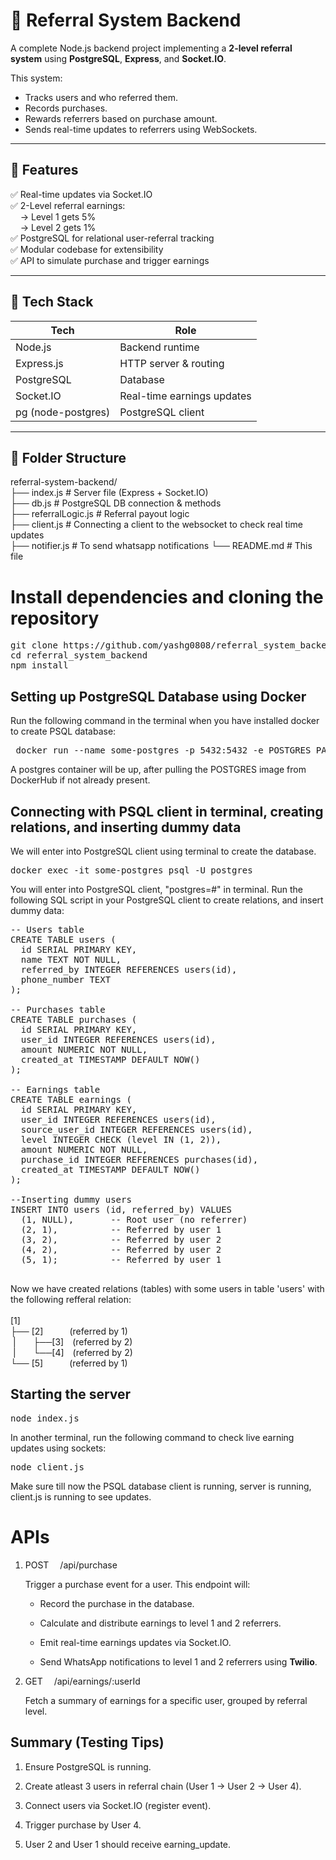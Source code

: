# 🎁 Referral System Backend

A complete Node.js backend project implementing a **2-level referral system** using **PostgreSQL**, **Express**, and **Socket.IO**.

This system:
- Tracks users and who referred them.
- Records purchases.
- Rewards referrers based on purchase amount.
- Sends real-time updates to referrers using WebSockets.

---

## 📌 Features

✅ Real-time updates via Socket.IO  
✅ 2-Level referral earnings:  
&nbsp;&nbsp;&nbsp;&nbsp;→ Level 1 gets 5%  
&nbsp;&nbsp;&nbsp;&nbsp;→ Level 2 gets 1%  
✅ PostgreSQL for relational user-referral tracking  
✅ Modular codebase for extensibility  
✅ API to simulate purchase and trigger earnings

---

## 🧱 Tech Stack

| Tech         | Role                         |
|--------------|------------------------------|
| Node.js      | Backend runtime              |
| Express.js   | HTTP server & routing        |
| PostgreSQL   | Database                     |
| Socket.IO    | Real-time earnings updates   |
| pg (node-postgres) | PostgreSQL client     |

---

## 📂 Folder Structure

referral-system-backend/ <br />
├── index.js # Server file (Express + Socket.IO) <br />
├── db.js # PostgreSQL DB connection & methods <br />
├── referralLogic.js # Referral payout logic <br />
├── client.js # Connecting a client to the websocket to check real time updates <br />
├── notifier.js # To send whatsapp notifications
└── README.md # This file <br />

# Install dependencies and cloning the repository

<pre>git clone https://github.com/yashg0808/referral_system_backend.git
cd referral_system_backend
npm install</pre>

## Setting up PostgreSQL Database using Docker

Run the following command in the terminal when you have installed docker to create PSQL database:
<pre> docker run --name some-postgres -p 5432:5432 -e POSTGRES_PASSWORD=mysecretpassword -d postgres </pre>
A postgres container will be up, after pulling the POSTGRES image from DockerHub if not already present.

## Connecting with PSQL client in terminal, creating relations, and inserting dummy data

We will enter into PostgreSQL client using terminal to create the database.
<pre>docker exec -it some-postgres psql -U postgres</pre>
You will enter into PostgreSQL client, "postgres=#" in terminal.
Run the following SQL script in your PostgreSQL client to create relations, and insert dummy data:
<pre>-- Users table
CREATE TABLE users (
  id SERIAL PRIMARY KEY,
  name TEXT NOT NULL,
  referred_by INTEGER REFERENCES users(id),
  phone_number TEXT
);

-- Purchases table
CREATE TABLE purchases (
  id SERIAL PRIMARY KEY,
  user_id INTEGER REFERENCES users(id),
  amount NUMERIC NOT NULL,
  created_at TIMESTAMP DEFAULT NOW()
);

-- Earnings table
CREATE TABLE earnings (
  id SERIAL PRIMARY KEY,
  user_id INTEGER REFERENCES users(id),
  source_user_id INTEGER REFERENCES users(id),
  level INTEGER CHECK (level IN (1, 2)),
  amount NUMERIC NOT NULL,
  purchase_id INTEGER REFERENCES purchases(id),
  created_at TIMESTAMP DEFAULT NOW()
);

--Inserting dummy users
INSERT INTO users (id, referred_by) VALUES
  (1, NULL),       -- Root user (no referrer)
  (2, 1),          -- Referred by user 1
  (3, 2),          -- Referred by user 2
  (4, 2),          -- Referred by user 2
  (5, 1);          -- Referred by user 1

</pre>
 Now we have created relations (tables) with some users in table 'users' with the following refferal relation:<br /><br />
[1] <br />
├── [2]&emsp;&emsp;&emsp;(referred by 1)<br />
&nbsp;|&emsp;&emsp;├──[3]&emsp;(referred by 2)<br />
&nbsp;|&emsp;&emsp;└──[4]&emsp;(referred by 2)<br />
└── [5]&emsp;&emsp;&emsp;(referred by 1)<br />

## Starting the server
<pre>node index.js</pre>
In another terminal, run the following command to check live earning updates using sockets:
<pre>node client.js</pre>
Make sure till now the PSQL database client is running, server is running, client.js is running to see updates.

# APIs
1. POST &emsp;/api/purchase <br />

   Trigger a purchase event for a user. This endpoint will:

   * Record the purchase in the database.

   * Calculate and distribute earnings to level 1 and 2 referrers.

   * Emit real-time earnings updates via Socket.IO.

   * Send WhatsApp notifications to level 1 and 2 referrers using **Twilio**.


2. GET &emsp;/api/earnings/:userId <br />

   Fetch a summary of earnings for a specific user, grouped by referral level.<br />

## Summary (Testing Tips)

1. Ensure PostgreSQL is running.

2. Create atleast 3 users in referral chain (User 1 → User 2 → User 4).

3. Connect users via Socket.IO (register event).

4. Trigger purchase by User 4.

5. User 2 and User 1 should receive earning_update.


